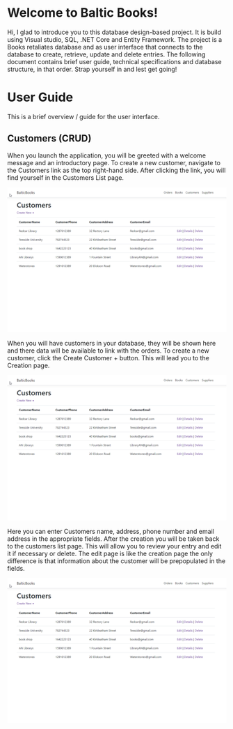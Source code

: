 # Welcome to Baltic Books!

Hi, I glad to introduce you to this database design-based project. It is build using Visual studio, SQL, .NET Core and Entity Framework. The project is a Books retaliates database and as user interface that connects to the database to create, retrieve, update and delete entries. The following document contains brief user guide, technical specifications and database structure, in that order. Strap yourself in and lest get going!

# User Guide
This is a brief overview / guide for the user interface.


## Customers (CRUD)

When you launch the application, you will be greeted with a welcome message and an introductory page.
To create a new customer, navigate to the Customers link as the top right-hand side. After clicking the link, you will find yourself in the Customers List page. 


![](/BalticBooks/gitImages/CustomerList.png)


When you will have customers in your database, they will be shown here and there data will be available to link with the orders.
To create a new customer, click the Create Customer + button. This will lead you to the Creation page.


![](/BalticBooks/gitImages/CustomerList.png)


Here you can enter Customers name, address, phone number and email address in the appropriate fields.
After the creation you will be taken back to the customers list page. This will allow you to review your entry and edit it if necessary or delete. The edit page is like the creation page the only difference is that information about the customer will be prepopulated in the fields.


![](/BalticBooks/gitImages/CustomerList.png)

